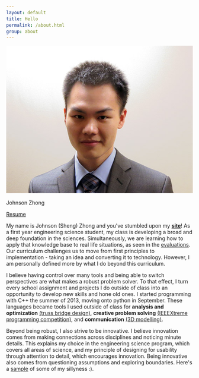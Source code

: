 ```yaml
---
layout: default
title: Hello
permalink: /about.html
group: about
---
```

<div class="side frames">
<img src="res/self.jpg">
<p>Johnson Zhong</p>
</div>

[Resume](res/resume.pdf)

<div class="text-block">
<p>
	My name is Johnson (Sheng) Zhong and you've stumbled upon my <a href="/portfolio/projects/portfolio/"><b>site</b></a>!  
	As a first year engineering science student, my class is developing a broad and deep foundation in the sciences.  
	Simultaneously, we are learning how to apply that knowledge base to real life situations, as seen in the <a href="evaluations/">evaluations</a>.  
	Our curriculum challenges us to move from first principles to implementation - taking an idea and converting it to technology.  
	However, I am personally defined more by what I do beyond this curriculum.  
</p>
<p>
	I believe having control over many tools and being able to switch perspectives are what makes a robust problem solver.  
	To that effect, I turn every school assignment and projects I do outside of class into an opportunity to develop new skills and hone old ones.  
	I started programming with C++ the summer of 2013, moving onto python in September.  
	These languages became tools I used outside of class for <b>analysis and optimization</b> <a href="projects/bridgedesign/#design">(truss bridge design)</a>,  
	<b>creative problem solving</b> <a href="res/ieee.jpg">(IEEEXtreme programming competition)</a>, and <b>communication</b> <a href="projects/binder/#prototype">(3D modelling)</a>.  
</p>
<p>
	Beyond being robust, I also strive to be innovative.  
	I believe innovation comes from making connections across disciplines and noticing minute details.  
	This explains my choice in the engineering science program, which covers all areas of science,  
	and my principle of designing for usability through attention to detail, which encourages innovation.  
	Being innovative also comes from questioning assumptions and exploring boundaries.  
	Here's a <a href="evaluations/skulecourses/">sample</a> of some of my sillyness :).  
</p>

<br>
<br>
<br>
<br>
<br>
<br>
<br>
<br>
<br>
<br>
<br>
<br>
<br>
<br>
<br>
<br>
</div>